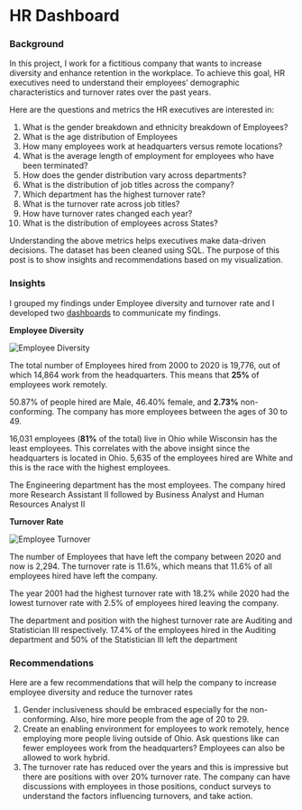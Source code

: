 # HR Dashboard

### Background
In this project, I work for a fictitious company that wants to increase diversity and enhance retention in the workplace. 
To achieve this goal, HR executives need to understand their employees’ demographic characteristics and turnover rates over the past years. 

Here are the questions and metrics the HR executives are interested in:
1. What is the gender breakdown and ethnicity breakdown of Employees?
2. What is the age distribution of Employees
3. How many employees work at headquarters versus remote locations?
4. What is the average length of employment for employees who have been terminated?
5. How does the gender distribution vary across departments?
6. What is the distribution of job titles across the company?
7. Which department has the highest turnover rate?
8. What is the turnover rate across job titles?
9. How have turnover rates changed each year?
10. What is the distribution of employees across States?

Understanding the above metrics helps executives make data-driven decisions. The dataset has been cleaned using SQL.
The purpose of this post is to show insights and recommendations based on my visualization.

### Insights
I grouped my findings under Employee diversity and turnover rate and I developed two [dashboards](https://public.tableau.com/app/profile/eyitayo.ogunniyi/viz/HRDashboard_16935056989710/HRDashboard) to communicate my findings.

**Employee Diversity**

![Employee Diversity](images/example.png)

The total number of Employees hired from 2000 to 2020 is 19,776, out of which 14,864 work from the headquarters. This means that **25%** of employees work remotely.

50.87% of people hired are Male, 46.40% female, and **2.73%** non-conforming. The company has more employees between the ages of 30 to 49.

16,031 employees (**81%** of the total) live in Ohio while Wisconsin has the least employees. This correlates with the above insight since the headquarters is located in Ohio. 5,635 of the employees hired are White and this is the race with the highest employees.

The Engineering department has the most employees. The company hired more Research Assistant II followed by Business Analyst and Human Resources Analyst II

**Turnover Rate**

![Employee Turnover](images/example.png)

The number of Employees that have left the company between 2020 and now is 2,294. The turnover rate is 11.6%, which means that 11.6% of all employees hired have left the company.

The year 2001 had the highest turnover rate with 18.2% while 2020 had the lowest turnover rate with 2.5% of employees hired leaving the company.

The department and position with the highest turnover rate are Auditing and Statistician III respectively. 17.4% of the employees hired in the Auditing department and 50% of the Statistician III left the department

### Recommendations
Here are a few recommendations that will help the company to increase employee diversity and reduce the turnover rates

1. Gender inclusiveness should be embraced especially for the non-conforming. Also, hire more people from the age of 20 to 29.
2. Create an enabling environment for employees to work remotely, hence employing more people living outside of Ohio. Ask questions like can fewer employees work from the headquarters? Employees can also be allowed to work hybrid.
3. The turnover rate has reduced over the years and this is impressive but there are positions with over 20% turnover rate. The company can have discussions with employees in those positions, conduct surveys to understand the factors influencing turnovers, and take action.
